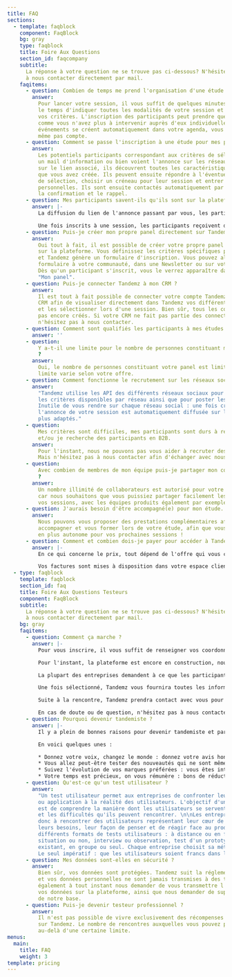 ```yaml
---
title: FAQ
sections:
  - template: faqblock
    component: FaqBlock
    bg: gray
    type: faqblock
    title: Foire Aux Questions
    section_id: faqcompany
    subtitle:
      La réponse à votre question ne se trouve pas ci-dessous? N'hésitez pas
      à nous contacter directement par mail.
    faqitems:
      - question: Combien de temps me prend l'organisation d'une étude sur Tandemz ?
        answer:
          Pour lancer votre session, il vous suffit de quelques minutes seulement,
          le temps d'indiquer toutes les modalités de votre session et de sélectionner
          vos critères. L'inscription des participants peut prendre quelques jours mais
          comme vous n'avez plus à intervenir auprès d'eux individuellement et que vos
          événements se créent automatiquement dans votre agenda, vous ne vous en rendrez
          même pas compte.
      - question: Comment se passe l'inscription à une étude pour mes participants ?
        answer:
          Les potentiels participants correspondant aux critères de sélection reçoivent
          un mail d'information ou bien voient l'annonce sur les réseaux sociaux. En cliquant
          sur le lien associé, ils découvrent toutes les caractéristiques de l'annonce
          que vous avez créée. Ils peuvent ensuite répondre à l'éventuel questionnaire
          de sélection, choisir un créneau pour leur session et entrer leurs informations
          personnelles. Ils sont ensuite contactés automatiquement par mail ou SMS pour
          la confirmation et le rappel.
      - question: Mes participants savent-ils qu'ils sont sur la plateforme Tandemz ?
        answer: |-
          La diffusion du lien de l'annonce passant par vous, les participants reçoivent l'information en votre nom. Une fois qu'ils se rendent sur la page décrivant votre session, ils sont effectivement sur la plateforme Tandemz.

          Une fois inscrits à une session, les participants reçoivent des mails de validation et de rappels automatiques envoyés depuis l'adresse noreply@tandemz.io.
      - question: Puis-je créer mon propre panel directement sur Tandemz ?
        answer:
          Oui tout à fait, il est possible de créer votre propre panel directement
          sur la plateforme. Vous définissez les critères spécifiques pour votre panel
          et Tandemz génère un formulaire d'inscription. Vous pouvez alors partager ce
          formulaire à votre communauté, dans une Newsletter ou sur votre site par exemple.
          Dès qu'un participant s'inscrit, vous le verrez apparaître dans votre section
          "Mon panel".
      - question: Puis-je connecter Tandemz à mon CRM ?
        answer:
          Il est tout à fait possible de connecter votre compte Tandemz à votre
          CRM afin de visualiser directement dans Tandemz vos différents utilisateurs
          et les sélectionner lors d'une session. Bien sûr, tous les connecteurs ne sont
          pas encore créés. Si votre CRM ne fait pas partie des connecteurs déjà disponibles,
          n'hésitez pas à nous contacter.
      - question: Comment sont qualifiés les participants à mes études ?
        answer: ''
      - question:
          Y a-t-il une limite pour le nombre de personnes constituant mon panel
          ?
        answer:
          Oui, le nombre de personnes constituant votre panel est limité. Cette
          limite varie selon votre offre.
      - question: Comment fonctionne le recrutement sur les réseaux sociaux ?
        answer:
          "Tandemz utilise les API des différents réseaux sociaux pour connaître
          les critères disponibles par réseau ainsi que pour poster les annonces automatiquement.
          Inutile de vous rendre sur chaque réseau social : une fois créée sur Tandemz,
          l'annonce de votre session est automatiquement diffusée sur les réseaux les
          plus adaptés."
      - question:
          Mes critères sont difficiles, mes participants sont durs à recruter
          et/ou je recherche des participants en B2B.
        answer:
          Pour l'instant, nous ne pouvons pas vous aider à recruter des professionnels.
          Mais n'hésitez pas à nous contacter afin d'échanger avec nous sur votre problématique.
      - question:
          Avec combien de membres de mon équipe puis-je partager mon compte Tandemz
          ?
        answer:
          Un nombre illimité de collaborateurs est autorisé pour votre compte Client
          car nous souhaitons que vous puissiez partager facilement les informations de
          vos sessions, avec les équipes produits également par exemple.
      - question: J'aurais besoin d'être accompagné(e) pour mon étude.
        answer:
          Nous pouvons vous proposer des prestations complémentaires afin de vous
          accompagner et vous former lors de votre étude, afin que vous soyez de plus
          en plus autonome pour vos prochaines sessions !
      - question: Comment et combien dois-je payer pour accéder à Tandemz ?
        answer: |-
          En ce qui concerne le prix, tout dépend de l'offre qui vous concerne. Nous vous invitons à vous rendre dans la section "Tarif" pour prendre connaissance du prix de nos offres.

          Vos factures sont mises à disposition dans votre espace client, directement sur la plateforme. Les modes de règlement acceptés sont la CB, le virement bancaire et le chèque.
  - type: faqblock
    template: faqblock
    section_id: faq
    title: Foire Aux Questions Testeurs
    component: FaqBlock
    subtitle:
      La réponse à votre question ne se trouve pas ci-dessous? N'hésitez pas
      à nous contacter directement par mail.
    bg: gray
    faqitems:
      - question: Comment ça marche ?
        answer: |-
          Pour vous inscrire, il vous suffit de renseigner vos coordonnées et de cliquer sur "Je participe". Suite à votre inscription, vous recevrez un mail de la part de Tandemz vous invitant à renseigner un formulaire d'échauffement. Cela nous permettra de mieux vous connaître et de vous proposer par la suite des rencontres qui vous correspondent.

          Pour l'instant, la plateforme est encore en construction, nous vous notifierons donc personnellement par mail lorsqu'une rencontre qui pourrait vous intéresser est publiée. Par la suite, vous pourrez découvrir l'ensemble des rencontres et postuler vous-même à celles que vous aimez bien.

          La plupart des entreprises demandent à ce que les participants répondent à un questionnaire avant de pouvoir valider leur participation. Ainsi, lorsque vous postulez à une rencontre, vous recevrez très probablement un court questionnaire de sélection à compléter. Pas d'inquiétude, cela ne vous prendra pas longtemps et il s'agit uniquement pour l'entreprise de mieux préparer votre rencontre.

          Une fois sélectionné, Tandemz vous fournira toutes les informations nécessaires pour votre participation. Il vous suffit simplement de vous rendre au rendez-vous (ou de vous connecter sur le dispositif visio si la rencontre est à distance) à l'heure indiquée. Vous serez ensuite guidé par votre tandem.

          Suite à la rencontre, Tandemz prendra contact avec vous pour savoir si tout s'est bien déroulé. La récompense vous sera versée dès que votre participation aura été validée par l'entreprise.

          En cas de doute ou de question, n'hésitez pas à nous contacter par mail à [contact@tandemz.io](mailto:contact@tandemz.io "contact@tandemz.io").
      - question: Pourquoi devenir tandemiste ?
        answer: |-
          Il y a plein de bonnes raisons pour devenir tandemiste et participer à des rencontres.

          En voici quelques unes :

          * Donnez votre voix, changez le monde : donnez votre avis honnête aux marques et entreprises que vous rencontrez. Votre parole a le pouvoir de changer complètement la direction que prend un produit.
          * Vous allez peut-être tester des nouveautés qui ne sont même pas encore commercialisées ! Et si vous découvriez avant tout le monde la future application à la mode ?
          * Suivez l'évolution de vos marques préférées : vous êtes intéressé par des produits en particulier ? Une fois en favoris, dès qu'une nouveauté est à tester, vous voilà informé !
          * Votre temps est précieux, on vous rémunère : bons de réduction, codes promotionnels, argent, les entreprises proposent une récompense à votre participation. Etre payé pour donner votre avis, ça vous tente ?
      - question: Qu'est-ce qu'un test utilisateur ?
        answer:
          "Un test utilisateur permet aux entreprises de confronter leur produit
          ou application à la réalité des utilisateurs. L'objectif d'un test utilisateur
          est de comprendre la manière dont les utilisateurs se servent de leur produit
          et les difficultés qu'ils peuvent rencontrer. \n\nLes entreprises cherchent
          donc à rencontrer des utilisateurs représentant leur cœur de cible afin d'étudier
          leurs besoins, leur façon de penser et de réagir face au produit.\n\nIl existe
          différents formats de tests utilisateurs : à distance ou en face-à-face, en
          situation ou non, interview ou observation, test d'un prototype ou test du produit
          existant, en groupe ou seul. Chaque entreprise choisit sa méthode de test adaptée.
          Le seul impératif : que les utilisateurs soient francs dans leurs réponses."
      - question: Mes données sont-elles en sécurité ?
        answer:
          Bien sûr, vos données sont protégées. Tandemz suit la réglementation RGPD
          et vos données personnelles ne sont jamais transmises à des tiers. Vous pouvez
          également à tout instant nous demander de vous transmettre l'intégralité de
          vos données sur la plateforme, ainsi que nous demander de supprimer ces données
          de notre base.
      - question: Puis-je devenir testeur professionnel ?
        answer:
          Il n'est pas possible de vivre exclusivement des récompenses obtenues
          sur Tandemz. Le nombre de rencontres auxquelles vous pouvez participer est bloqué
          au-delà d'une certaine limite.
menus:
  main:
    title: FAQ
    weight: 3
template: pricing
---
```


